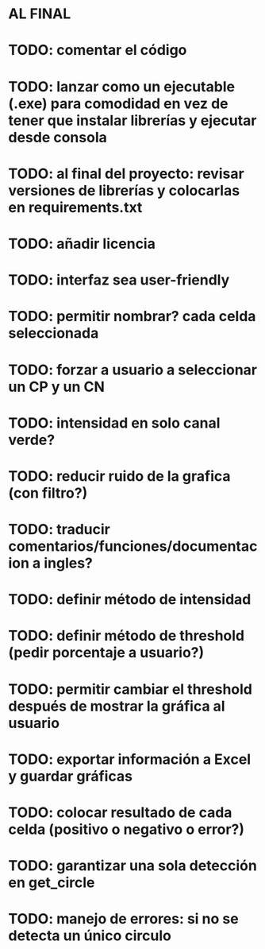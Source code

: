# AL FINAL
# TODO: comentar el código
# TODO: lanzar como un ejecutable (.exe) para comodidad en vez de tener que instalar librerías y ejecutar desde consola 
# TODO: al final del proyecto: revisar versiones de librerías y colocarlas en requirements.txt
# TODO: añadir licencia

# TODO: interfaz sea user-friendly
# TODO: permitir nombrar? cada celda seleccionada
# TODO: forzar a usuario a seleccionar un CP y un CN
# TODO: intensidad en solo canal verde?
# TODO: reducir ruido de la grafica (con filtro?)
# TODO: traducir comentarios/funciones/documentacion a ingles?
# TODO: definir método de intensidad 
# TODO: definir método de threshold (pedir porcentaje a usuario?)
# TODO: permitir cambiar el threshold después de mostrar la gráfica al usuario

# TODO: exportar información a Excel y guardar gráficas
# TODO: colocar resultado de cada celda (positivo o negativo o error?)
# TODO: garantizar una sola detección en get_circle
# TODO: manejo de errores: si no se detecta un único circulo
